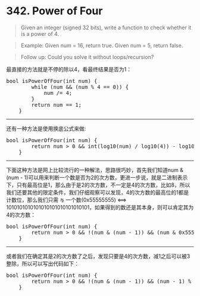 # 342. Power of Four


> Given an integer (signed 32 bits), write a function to check whether it is a power of 4.



> Example:
Given num = 16, return true. Given num = 5, return false.



> Follow up: Could you solve it without loops/recursion?

最直接的方法就是不停的除以4，看最终结果是否为1：
<pre>
bool isPowerOfFour(int num) {
        while (num && (num % 4 == 0)) {
            num /= 4;
        }
        return num == 1;
    }
</pre>

----------
还有一种方法是使用换底公式来做:

<pre>
bool isPowerOfFour(int num) {
        return num > 0 && int(log10(num) / log10(4)) - log10(num) / log10(4) == 0;
    }
</pre>

----------
下面这种方法是网上比较流行的一种解法，思路很巧妙，首先我们知道num & (num - 1)可以用来判断一个数是否为2的次方数，更进一步说，就是二进制表示下，只有最高位是1，那么由于是2的次方数，不一定是4的次方数，比如8，所以我们还要其他的限定条件，我们仔细观察可以发现，4的次方数的最高位的1都是计数位，那么我们只需 `与` 一个数(0x55555555) <==> 1010101010101010101010101010101，如果得到的数还是其本身，则可以肯定其为4的次方数：
<pre>
bool isPowerOfFour(int num) {
        return num > 0 && !(num & (num - 1)) && (num & 0x55555555) == num;
    }
</pre>

----------
或者我们在确定其是2的次方数了之后，发现只要是4的次方数，减1之后可以被3整除，所以可以写出代码如下：
<pre>
bool isPowerOfFour(int num) {
        return num > 0 && !(num & (num - 1)) && (num - 1) % 3 == 0;
    }
</pre>